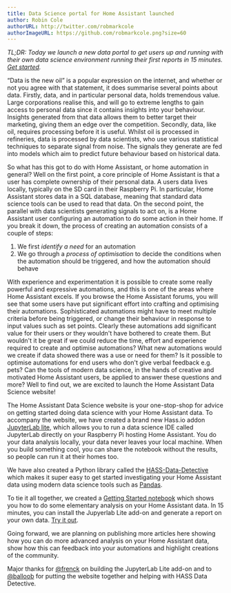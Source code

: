 ```yaml
---
title: Data Science portal for Home Assistant launched
author: Robin Cole
authorURL: http://twitter.com/robmarkcole
authorImageURL: https://github.com/robmarkcole.png?size=60
---
```


_TL;DR: Today we launch a new data portal to get users up and running with their own data science environment running their first reports in 15 minutes. [Get started](/docs/quick_start_index.html)._

“Data is the new oil” is a popular expression on the internet, and whether or not you agree with that statement, it does summarise several points about data. Firstly, data, and in particular personal data, holds tremendous value. Large corporations realise this, and will go to extreme lengths to gain access to personal data since it contains insights into your behaviour. Insights generated from that data allows them to better target their marketing, giving them an edge over the competition. Secondly, data, like oil, requires processing before it is useful. Whilst oil is processed in refineries, data is processed by data scientists, who use various statistical techniques to separate signal from noise. The signals they generate are fed into models which aim to predict future behaviour based on historical data.

So what has this got to do with Home Assistant, or home automation in general? Well on the first point, a core principle of Home Assistant is that a user has complete ownership of their personal data. A users data lives locally, typically on the SD card in their Raspberry Pi. In particular, Home Assistant stores data in a SQL database, meaning that standard data science tools can be used to read that data. On the second point, the parallel with data scientists generating signals to act on, is a Home Assistant user configuring an automation to do some action in their home. If you break it down, the process of creating an automation consists of a couple of  steps:

1. We first *identify a need* for an automation
2. We go through a *process of optimisation* to decide the conditions when the automation should be triggered, and how the automation should behave

With experience and experimentation it is possible to create some really powerful and expressive automations, and this is one of the areas where Home Assistant excels. If you browse the Home Assistant forums, you will see that some users have put significant effort into crafting and optimising their automations. Sophisticated automations might have to meet multiple criteria before being triggered, or change their behaviour in response to input values such as set points. Clearly these automations add significant value for their users or they wouldn't have bothered to create them. But wouldn't it be great if we could reduce the time, effort and experience required to create and optimise automations? What new automations would we create if data showed there was a use or need for them? Is it possible to optimise automations for end users who don't give verbal feedback e.g. pets? Can the tools of modern data science, in the hands of creative and motivated Home Assistant users, be applied to answer these questions and more? Well to find out, we are excited to launch the Home Assistant Data Science website!

The Home Assistant Data Science website is your one-stop-shop for advice on getting started doing data science with your Home Assistant data. To accompany the website, we have created a brand new Hass.io addon [JupyterLab lite](https://github.com/hassio-addons/addon-jupyterlab-lite), which allows you to run a data science IDE called JupyterLab directly on your Raspberry Pi hosting Home Assistant. You do your data analysis locally, your data never leaves your local machine. When you build something cool, you can share the notebook without the results, so people can run it at their homes too.

We have also created a Python library called the [HASS-Data-Detective](https://github.com/robmarkcole/HASS-data-detective) which makes it super easy to get started investigating your Home Assistant data using modern data science tools such as [Pandas](https://pandas.pydata.org/). 

To tie it all together, we created a [Getting Started notebook](https://github.com/home-assistant/home-assistant-notebooks/blob/master/~%20GETTING%20STARTED.ipynb) which shows you how to do some elementary analysis on your Home Assistant data. In 15 minutes, you can install the Jupyerlab Lite add-on and generate a report on your own data. [Try it out](/docs/quick_start_index.html).

Going forward, we are planning on publishing more articles here showing how you can do more advanced analysis on your Home Assistant data, show how this can feedback into your automations and highlight creations of the community.

Major thanks for [@frenck](https://github.com/frenck) on building the JupyterLab Lite add-on and to [@balloob](https://github.com/balloob) for putting the website together and helping with HASS Data Detective.
